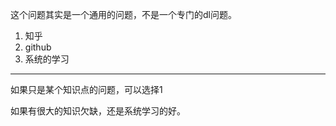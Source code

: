 这个问题其实是一个通用的问题，不是一个专门的dl问题。

1. 知乎
2. github
3. 系统的学习

---

如果只是某个知识点的问题，可以选择1

如果有很大的知识欠缺，还是系统学习的好。
